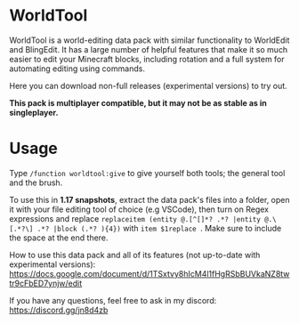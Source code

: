 # WorldTool

WorldTool is a world-editing data pack with similar functionality to WorldEdit and BlingEdit. It has a large number of helpful features that make it so much easier to edit your Minecraft blocks, including rotation and a full system for automating editing using commands.

Here you can download non-full releases (experimental versions) to try out.

__This pack is multiplayer compatible, but it may not be as stable as in singleplayer.__

# Usage

Type `/function worldtool:give` to give yourself both tools; the general tool and the brush.

To use this in **1.17 snapshots**, extract the data pack's files into a folder, open it with your file editing tool of choice (e.g VSCode), then turn on Regex expressions and replace `replaceitem (entity @.[^[]*? .*? |entity @.\[.*?\] .*? |block (.*? ){4})` with `item $1replace `. Make sure to include the space at the end there.

How to use this data pack and all of its features (not up-to-date with experimental versions):
https://docs.google.com/document/d/1TSxtvy8hIcM4l1fHgRSbBUVkaNZ8twtr9cFbED7ynjw/edit

If you have any questions, feel free to ask in my discord:
https://discord.gg/jn8d4zb
